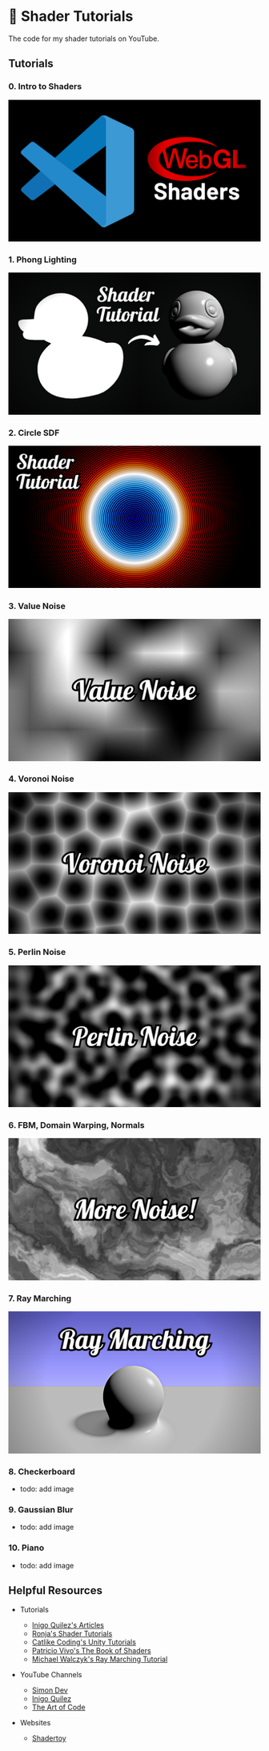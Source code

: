 # 🎨 Shader Tutorials

The code for my shader tutorials on YouTube.

## Tutorials

### 0. Intro to Shaders

<img src="_thumbnails/glsl_00.png" />

### 1. Phong Lighting

<img src="_thumbnails/glsl_01.png" />

### 2. Circle SDF

<img src="_thumbnails/glsl_02.png" />

### 3. Value Noise

<img src="_thumbnails/glsl_03.png" />

### 4. Voronoi Noise

<img src="_thumbnails/glsl_04.png" />

### 5. Perlin Noise

<img src="_thumbnails/glsl_05.png" />

### 6. FBM, Domain Warping, Normals

<img src="_thumbnails/glsl_06.png" />

### 7. Ray Marching

<img src="_thumbnails/glsl_07.png" />

### 8. Checkerboard

- todo: add image

### 9. Gaussian Blur

- todo: add image

### 10. Piano

- todo: add image

## Helpful Resources

- Tutorials

  - [Inigo Quilez's Articles](https://iquilezles.org/articles/)
  - [Ronja's Shader Tutorials](https://ronja-tutorials.com/)
  - [Catlike Coding's Unity Tutorials](https://catlikecoding.com/unity/tutorials/)
  - [Patricio Vivo's The Book of Shaders](https://thebookofshaders.com/)
  - [Michael Walczyk's Ray Marching Tutorial](https://michaelwalczyk.com/blog-ray-marching.html)

- YouTube Channels

  - [Simon Dev](https://www.youtube.com/@simondev758)
  - [Inigo Quilez](https://www.youtube.com/@InigoQuilez)
  - [The Art of Code](https://www.youtube.com/@TheArtofCodeIsCool)

- Websites

  - [Shadertoy](https://www.shadertoy.com/)
